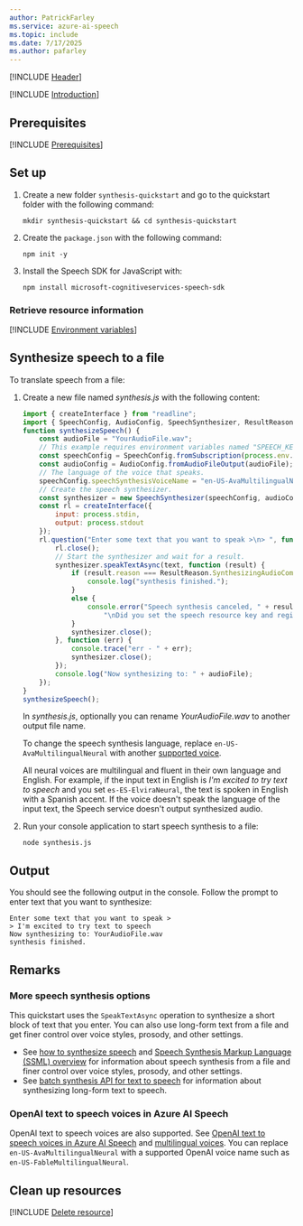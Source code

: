 ```yaml
---
author: PatrickFarley
ms.service: azure-ai-speech
ms.topic: include
ms.date: 7/17/2025
ms.author: pafarley
---
```


[!INCLUDE [Header](../../common/javascript.md)]

[!INCLUDE [Introduction](intro.md)]

## Prerequisites

[!INCLUDE [Prerequisites](../../common/azure-prerequisites.md)]

## Set up

1. Create a new folder `synthesis-quickstart` and go to the quickstart folder with the following command:

    ```shell
    mkdir synthesis-quickstart && cd synthesis-quickstart
    ```
    
1. Create the `package.json` with the following command:

    ```shell
    npm init -y
    ```

1. Install the Speech SDK for JavaScript with:

    ```console
    npm install microsoft-cognitiveservices-speech-sdk
    ```

### Retrieve resource information

[!INCLUDE [Environment variables](../../common/environment-variables.md)]

## Synthesize speech to a file

To translate speech from a file:

1. Create a new file named *synthesis.js* with the following content:

    ```javascript
    import { createInterface } from "readline";
    import { SpeechConfig, AudioConfig, SpeechSynthesizer, ResultReason } from "microsoft-cognitiveservices-speech-sdk";
    function synthesizeSpeech() {
        const audioFile = "YourAudioFile.wav";
        // This example requires environment variables named "SPEECH_KEY" and "SPEECH_REGION"
        const speechConfig = SpeechConfig.fromSubscription(process.env.SPEECH_KEY, process.env.SPEECH_REGION);
        const audioConfig = AudioConfig.fromAudioFileOutput(audioFile);
        // The language of the voice that speaks.
        speechConfig.speechSynthesisVoiceName = "en-US-AvaMultilingualNeural";
        // Create the speech synthesizer.
        const synthesizer = new SpeechSynthesizer(speechConfig, audioConfig);
        const rl = createInterface({
            input: process.stdin,
            output: process.stdout
        });
        rl.question("Enter some text that you want to speak >\n> ", function (text) {
            rl.close();
            // Start the synthesizer and wait for a result.
            synthesizer.speakTextAsync(text, function (result) {
                if (result.reason === ResultReason.SynthesizingAudioCompleted) {
                    console.log("synthesis finished.");
                }
                else {
                    console.error("Speech synthesis canceled, " + result.errorDetails +
                        "\nDid you set the speech resource key and region values?");
                }
                synthesizer.close();
            }, function (err) {
                console.trace("err - " + err);
                synthesizer.close();
            });
            console.log("Now synthesizing to: " + audioFile);
        });
    }
    synthesizeSpeech();
    ```

    In *synthesis.js*, optionally you can rename *YourAudioFile.wav* to another output file name.

    To change the speech synthesis language, replace `en-US-AvaMultilingualNeural` with another [supported voice](~/articles/ai-services/speech-service/language-support.md#standard-voices).

    All neural voices are multilingual and fluent in their own language and English. For example, if the input text in English is *I'm excited to try text to speech* and you set `es-ES-ElviraNeural`, the text is spoken in English with a Spanish accent. If the voice doesn't speak the language of the input text, the Speech service doesn't output synthesized audio.

1. Run your console application to start speech synthesis to a file:

   ```console
   node synthesis.js
   ```

## Output

You should see the following output in the console. Follow the prompt to enter text that you want to synthesize:

```console
Enter some text that you want to speak >
> I'm excited to try text to speech
Now synthesizing to: YourAudioFile.wav
synthesis finished.
```

## Remarks

### More speech synthesis options

This quickstart uses the `SpeakTextAsync` operation to synthesize a short block of text that you enter. You can also use long-form text from a file and get finer control over voice styles, prosody, and other settings.

- See [how to synthesize speech](~/articles/ai-services/speech-service/how-to-speech-synthesis.md) and [Speech Synthesis Markup Language (SSML) overview](~/articles/ai-services/speech-service/speech-synthesis-markup.md) for information about speech synthesis from a file and finer control over voice styles, prosody, and other settings.
- See [batch synthesis API for text to speech](~/articles/ai-services/speech-service/batch-synthesis.md) for information about synthesizing long-form text to speech.

### OpenAI text to speech voices in Azure AI Speech

OpenAI text to speech voices are also supported. See [OpenAI text to speech voices in Azure AI Speech](../../../openai-voices.md) and [multilingual voices](../../../language-support.md?tabs=tts#multilingual-voices). You can replace `en-US-AvaMultilingualNeural` with a supported OpenAI voice name such as `en-US-FableMultilingualNeural`.

## Clean up resources

[!INCLUDE [Delete resource](../../common/delete-resource.md)]
